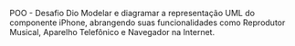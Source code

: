 POO - Desafio Dio
Modelar e diagramar a representação UML do componente iPhone, abrangendo suas funcionalidades como Reprodutor Musical, Aparelho Telefônico e Navegador na Internet.

